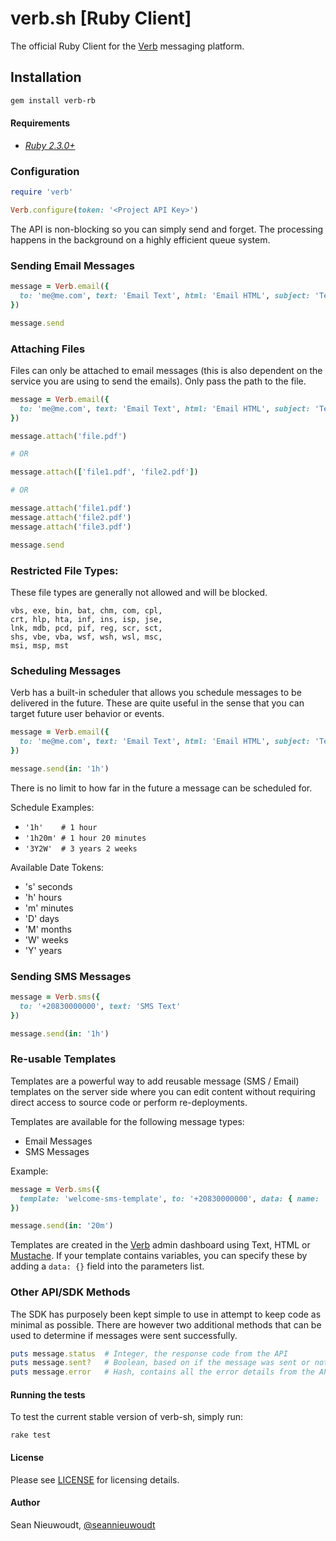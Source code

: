 # verb.sh [Ruby Client]

The official Ruby Client for the [Verb](https://verb.sh) messaging platform.

## Installation

```sh
gem install verb-rb
```

#### Requirements

- *[Ruby 2.3.0+](https://www.ruby-lang.org/)*

### Configuration

```ruby
require 'verb'

Verb.configure(token: '<Project API Key>')
```

The API is non-blocking so you can simply send and forget. The processing happens in the background on a highly efficient queue system.

### Sending Email Messages

```ruby
message = Verb.email({
  to: 'me@me.com', text: 'Email Text', html: 'Email HTML', subject: 'Testing!'
})

message.send
```

### Attaching Files

Files can only be attached to email messages (this is also dependent on the service you are using to send the emails). Only pass the path to the file.

```ruby
message = Verb.email({
  to: 'me@me.com', text: 'Email Text', html: 'Email HTML', subject: 'Testing!'
})

message.attach('file.pdf')

# OR

message.attach(['file1.pdf', 'file2.pdf'])

# OR

message.attach('file1.pdf')
message.attach('file2.pdf')
message.attach('file3.pdf')

message.send

```

### Restricted File Types:

These file types are generally not allowed and will be blocked.

```
vbs, exe, bin, bat, chm, com, cpl,
crt, hlp, hta, inf, ins, isp, jse,
lnk, mdb, pcd, pif, reg, scr, sct,
shs, vbe, vba, wsf, wsh, wsl, msc,
msi, msp, mst
```

### Scheduling Messages

Verb has a built-in scheduler that allows you schedule messages to be delivered in the future. These are quite useful in the sense that you can target future user behavior or events.

```ruby
message = Verb.email({
  to: 'me@me.com', text: 'Email Text', html: 'Email HTML', subject: 'Testing!'
})

message.send(in: '1h')
```

There is no limit to how far in the future a message can be scheduled for. 

Schedule Examples:

- `'1h'    # 1 hour`
- `'1h20m' # 1 hour 20 minutes`
- `'3Y2W'  # 3 years 2 weeks`

Available Date Tokens:

- 's' seconds
- 'h' hours
- 'm' minutes
- 'D' days
- 'M' months
- 'W' weeks
- 'Y' years

### Sending SMS Messages

```ruby
message = Verb.sms({
  to: '+20830000000', text: 'SMS Text'
})

message.send(in: '1h')
```

### Re-usable Templates

Templates are a powerful way to add reusable message (SMS / Email) templates on the server side where you can edit content without requiring direct access to source code or perform re-deployments.

Templates are available for the following message types:

- Email Messages
- SMS Messages

Example: 

```ruby
message = Verb.sms({
  template: 'welcome-sms-template', to: '+20830000000', data: { name: 'My Name', other: 'More data' }
})

message.send(in: '20m')
```

Templates are created in the [Verb](https://verb.sh) admin dashboard using Text, HTML or [Mustache](https://mustache.github.io/). If your template contains variables, you can specify these by adding a `data: {}` field into the parameters list.

### Other API/SDK Methods

The SDK has purposely been kept simple to use in attempt to keep code as minimal as possible. There are however two additional methods that can be used to determine if messages were sent successfully.

```ruby
puts message.status  # Integer, the response code from the API
puts message.sent?   # Boolean, based on if the message was sent or not
puts message.error   # Hash, contains all the error details from the API if a message was not delivered
```

#### Running the tests

To test the current stable version of verb-sh, simply run:

    rake test

#### License

Please see [LICENSE](https://github.com/apollo-black/verb-ruby/blob/master/LICENSE) for licensing details.

#### Author

Sean Nieuwoudt, [@seannieuwoudt](https://twitter.com/seannieuwoudt)
